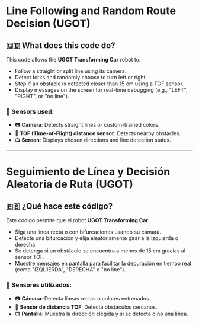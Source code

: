 # Line Following and Random Route Decision (UGOT)  
## 🇬🇧 What does this code do?

This code allows the **UGOT Transforming Car** robot to:

- Follow a straight or split line using its camera.
- Detect forks and randomly choose to turn left or right.
- Stop if an obstacle is detected closer than 15 cm using a TOF sensor.
- Display messages on the screen for real-time debugging (e.g., "LEFT", "RIGHT", or "no line").

### 🔧 Sensors used:
- 📷 **Camera**: Detects straight lines or custom-trained colors.
- 📏 **TOF (Time-of-Flight) distance sensor**: Detects nearby obstacles.
- 📺 **Screen**: Displays chosen directions and line detection status.

---

# Seguimiento de Línea y Decisión Aleatoria de Ruta (UGOT)  
## 🇪🇸 ¿Qué hace este código?

Este código permite que el robot **UGOT Transforming Car**:

- Siga una línea recta o con bifurcaciones usando su cámara.
- Detecte una bifurcación y elija aleatoriamente girar a la izquierda o derecha.
- Se detenga si un obstáculo se encuentra a menos de 15 cm gracias al sensor TOF.
- Muestre mensajes en pantalla para facilitar la depuración en tiempo real (como "IZQUIERDA", "DERECHA" o "no line").

### 🔧 Sensores utilizados:
- 📷 **Cámara**: Detecta líneas rectas o colores entrenados.
- 📏 **Sensor de distancia TOF**: Detecta obstáculos cercanos.
- 📺 **Pantalla**: Muestra la dirección elegida y si se detecta o no una línea.